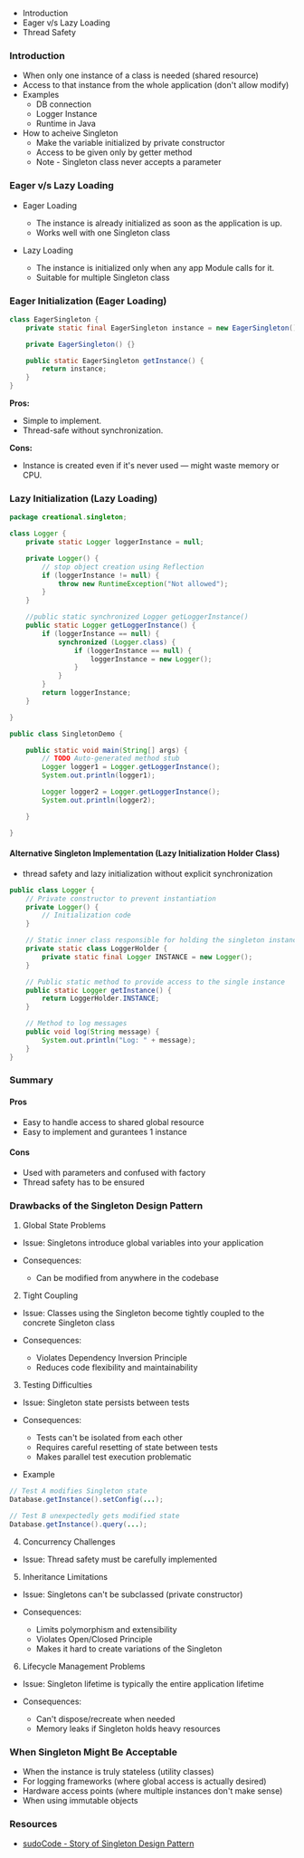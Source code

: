 
* Introduction
* Eager v/s Lazy Loading
* Thread Safety

### Introduction
* When only one instance of a class is needed (shared resource)
* Access to that instance from the whole application (don't allow modify)
* Examples
  * DB connection
  * Logger Instance
  * Runtime in Java
* How to acheive Singleton
  * Make the variable initialized by private constructor
  * Access to be given only by getter method
  * Note - Singleton class never accepts a parameter

### Eager v/s Lazy Loading

* Eager Loading
  * The instance is already initialized as soon as the application is up.
  * Works well with one Singleton class

* Lazy Loading
  * The instance is initialized only when any app Module calls for it. 
  * Suitable for multiple Singleton class


### Eager Initialization (Eager Loading)

```java
class EagerSingleton {
    private static final EagerSingleton instance = new EagerSingleton();

    private EagerSingleton() {}

    public static EagerSingleton getInstance() {
        return instance;
    }
}
```

**Pros:** 
- Simple to implement.
- Thread-safe without synchronization.

**Cons:**
- Instance is created even if it's never used — might waste memory or CPU.

### Lazy Initialization (Lazy Loading)

```java
package creational.singleton;

class Logger {
	private static Logger loggerInstance = null;

	private Logger() {
		// stop object creation using Reflection
		if (loggerInstance != null) {
			throw new RuntimeException("Not allowed");
		}
	}

	//public static synchronized Logger getLoggerInstance()
	public static Logger getLoggerInstance() {
		if (loggerInstance == null) {
			synchronized (Logger.class) {
				if (loggerInstance == null) {
					loggerInstance = new Logger();
				}
			}
		}
		return loggerInstance;
	}

}

public class SingletonDemo {

	public static void main(String[] args) {
		// TODO Auto-generated method stub
		Logger logger1 = Logger.getLoggerInstance();
		System.out.println(logger1);

		Logger logger2 = Logger.getLoggerInstance();
		System.out.println(logger2);

	}

}
```

#### Alternative Singleton Implementation (Lazy Initialization Holder Class)

*  thread safety and lazy initialization without explicit synchronization

```java
public class Logger {
    // Private constructor to prevent instantiation
    private Logger() {
        // Initialization code
    }

    // Static inner class responsible for holding the singleton instance
    private static class LoggerHolder {
        private static final Logger INSTANCE = new Logger();
    }

    // Public static method to provide access to the single instance
    public static Logger getInstance() {
        return LoggerHolder.INSTANCE;
    }

    // Method to log messages
    public void log(String message) {
        System.out.println("Log: " + message);
    }
}
```

### Summary

#### Pros
* Easy to handle access to shared global resource
* Easy to implement and gurantees 1 instance

#### Cons
* Used with parameters and confused with factory
* Thread safety has to be ensured

### Drawbacks of the Singleton Design Pattern

1. Global State Problems

- Issue: Singletons introduce global variables into your application
- Consequences:
  
  * Can be modified from anywhere in the codebase

2. Tight Coupling

- Issue: Classes using the Singleton become tightly coupled to the concrete Singleton class
- Consequences:

  * Violates Dependency Inversion Principle
  * Reduces code flexibility and maintainability

3. Testing Difficulties

- Issue: Singleton state persists between tests
- Consequences:
  
  * Tests can't be isolated from each other
  * Requires careful resetting of state between tests
  * Makes parallel test execution problematic

- Example

```java
// Test A modifies Singleton state
Database.getInstance().setConfig(...);

// Test B unexpectedly gets modified state
Database.getInstance().query(...); 
```

4. Concurrency Challenges

- Issue: Thread safety must be carefully implemented

5. Inheritance Limitations

- Issue: Singletons can't be subclassed (private constructor)
- Consequences:
  
  * Limits polymorphism and extensibility
  * Violates Open/Closed Principle
  * Makes it hard to create variations of the Singleton

6. Lifecycle Management Problems

- Issue: Singleton lifetime is typically the entire application lifetime
- Consequences:

  * Can't dispose/recreate when needed
  * Memory leaks if Singleton holds heavy resources


### When Singleton Might Be Acceptable

- When the instance is truly stateless (utility classes)
- For logging frameworks (where global access is actually desired)
- Hardware access points (where multiple instances don't make sense)
- When using immutable objects

### Resources
* [sudoCode - Story of Singleton Design Pattern](https://www.youtube.com/watch?v=EZDeEHXUf8w)



